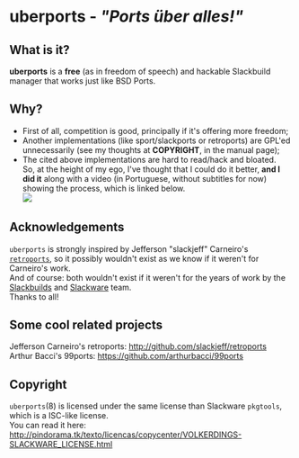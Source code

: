 # uberports - *"Ports über alles!"*

## What is it?
**uberports** is a **free** (as in freedom of speech) and hackable Slackbuild manager that works just like BSD Ports.  

## Why?
- First of all, competition is good, principally if it's offering more freedom;  
- Another implementations (like sport/slackports or retroports) are GPL'ed unnecessarily (see my thoughts at **COPYRIGHT**, in the manual page);  
- The cited above implementations are hard to read/hack and bloated.  
So, at the height of my ego, I've thought that I could do it better, __and I did it__ along with a video (in Portuguese, without subtitles for now) showing the process, which is linked below.  
[![](http://img.youtube.com/vi/lm-B2qecsCI/0.jpg)](http://www.youtube.com/watch?v=lm-B2qecsCI "")

## Acknowledgements
`uberports` is strongly inspired by Jefferson "slackjeff" Carneiro's [`retroports`](http://github.com/slackjeff/retroports), so it possibly wouldn't exist as we know if it weren't for Carneiro's work.  
And of course: both wouldn't exist if it weren't for the years of work by the [Slackbuilds](http://slackbuilds.org/) and [Slackware](http://www.slackware.com/) team.  
Thanks to all!

## Some cool related projects
Jefferson Carneiro's retroports: http://github.com/slackjeff/retroports  
Arthur Bacci's 99ports: https://github.com/arthurbacci/99ports  

## Copyright
`uberports`(8) is licensed under the same license than Slackware `pkgtools`, which is a ISC-like license.  
You can read it here: http://pindorama.tk/texto/licencas/copycenter/VOLKERDINGS-SLACKWARE_LICENSE.html
